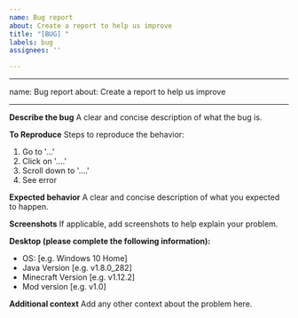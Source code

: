 ```yaml
---
name: Bug report
about: Create a report to help us improve
title: "[BUG] "
labels: bug
assignees: ''

---
```


---
name: Bug report
about: Create a report to help us improve

---

**Describe the bug**
A clear and concise description of what the bug is.

**To Reproduce**
Steps to reproduce the behavior:
1. Go to '...'
2. Click on '....'
3. Scroll down to '....'
4. See error

**Expected behavior**
A clear and concise description of what you expected to happen.

**Screenshots**
If applicable, add screenshots to help explain your problem.

**Desktop (please complete the following information):**
 - OS: [e.g. Windows 10 Home]
 - Java Version [e.g. v1.8.0_282]
 - Minecraft Version [e.g. v1.12.2]
 - Mod version [e.g. v1.0]

**Additional context**
Add any other context about the problem here.
